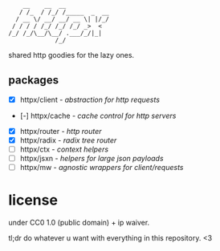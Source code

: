```
    __    __  __            
   / /_  / /_/ /_____  _  __
  / __ \/ __/ __/ __ \| |/_/
 / / / / /_/ /_/ /_/ _>  <  
/_/ /_/\__/\__/ .___/_/|_|  
             /_/
```

shared http goodies for the lazy ones.

## packages

* [x] httpx/client - *abstraction for http requests*
* [-] httpx/cache - *cache control for http servers*
* [x] httpx/router - *http router*
* [x] httpx/radix - *radix tree router*
* [ ] httpx/ctx - *context helpers*
* [ ] httpx/jsxn - *helpers for large json payloads*
* [ ] httpx/mw - *agnostic wrappers for client/requests*

# license

under CC0 1.0 (public domain) + ip waiver.

tl;dr do whatever u want with everything in this repository. <3

